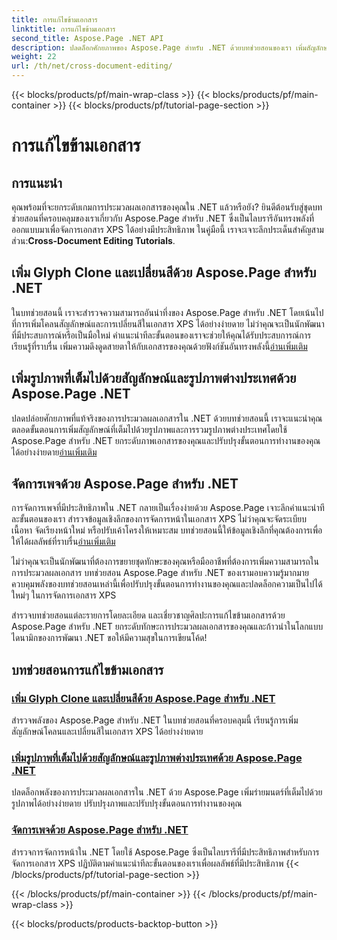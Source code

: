 ```yaml
---
title: การแก้ไขข้ามเอกสาร
linktitle: การแก้ไขข้ามเอกสาร
second_title: Aspose.Page .NET API
description: ปลดล็อกศักยภาพของ Aspose.Page สำหรับ .NET ด้วยบทช่วยสอนของเรา เพิ่มสัญลักษณ์โคลน เปลี่ยนสี และจัดการหน้าต่างๆ ได้อย่างง่ายดายในเอกสาร XPS
weight: 22
url: /th/net/cross-document-editing/
---
```


{{< blocks/products/pf/main-wrap-class >}}
{{< blocks/products/pf/main-container >}}
{{< blocks/products/pf/tutorial-page-section >}}

# การแก้ไขข้ามเอกสาร


## การแนะนำ

 คุณพร้อมที่จะยกระดับเกมการประมวลผลเอกสารของคุณใน .NET แล้วหรือยัง? ยินดีต้อนรับสู่ชุดบทช่วยสอนที่ครอบคลุมของเราเกี่ยวกับ Aspose.Page สำหรับ .NET ซึ่งเป็นไลบรารีอันทรงพลังที่ออกแบบมาเพื่อจัดการเอกสาร XPS ได้อย่างมีประสิทธิภาพ ในคู่มือนี้ เราจะเจาะลึกประเด็นสำคัญสามส่วน:**Cross-Document Editing Tutorials**.

## เพิ่ม Glyph Clone และเปลี่ยนสีด้วย Aspose.Page สำหรับ .NET

 ในบทช่วยสอนนี้ เราจะสำรวจความสามารถอันน่าทึ่งของ Aspose.Page สำหรับ .NET โดยเน้นไปที่การเพิ่มโคลนสัญลักษณ์และการเปลี่ยนสีในเอกสาร XPS ได้อย่างง่ายดาย ไม่ว่าคุณจะเป็นนักพัฒนาที่มีประสบการณ์หรือเป็นมือใหม่ คำแนะนำทีละขั้นตอนของเราจะช่วยให้คุณได้รับประสบการณ์การเรียนรู้ที่ราบรื่น เพิ่มความดึงดูดสายตาให้กับเอกสารของคุณด้วยฟังก์ชันอันทรงพลังนี้[อ่านเพิ่มเติม](./add-glyph-clone-and-change-color/)

## เพิ่มรูปภาพที่เต็มไปด้วยสัญลักษณ์และรูปภาพต่างประเทศด้วย Aspose.Page .NET

ปลดปล่อยศักยภาพที่แท้จริงของการประมวลผลเอกสารใน .NET ด้วยบทช่วยสอนนี้ เราจะแนะนำคุณตลอดขั้นตอนการเพิ่มสัญลักษณ์ที่เต็มไปด้วยรูปภาพและการรวมรูปภาพต่างประเทศโดยใช้ Aspose.Page สำหรับ .NET ยกระดับภาพเอกสารของคุณและปรับปรุงขั้นตอนการทำงานของคุณได้อย่างง่ายดาย[อ่านเพิ่มเติม](./add-image-filled-glyph-and-foreign-image/)

## จัดการเพจด้วย Aspose.Page สำหรับ .NET

 การจัดการเพจที่มีประสิทธิภาพใน .NET กลายเป็นเรื่องง่ายด้วย Aspose.Page เจาะลึกคำแนะนำทีละขั้นตอนของเรา สำรวจข้อมูลเชิงลึกของการจัดการหน้าในเอกสาร XPS ไม่ว่าคุณจะจัดระเบียบเนื้อหา จัดเรียงหน้าใหม่ หรือปรับเค้าโครงให้เหมาะสม บทช่วยสอนนี้ให้ข้อมูลเชิงลึกที่คุณต้องการเพื่อให้ได้ผลลัพธ์ที่ราบรื่น[อ่านเพิ่มเติม](./manipulate-pages/)

ไม่ว่าคุณจะเป็นนักพัฒนาที่ต้องการขยายชุดทักษะของคุณหรือมืออาชีพที่ต้องการเพิ่มความสามารถในการประมวลผลเอกสาร บทช่วยสอน Aspose.Page สำหรับ .NET ของเรามอบความรู้มากมาย ควบคุมพลังของบทช่วยสอนเหล่านี้เพื่อปรับปรุงขั้นตอนการทำงานของคุณและปลดล็อกความเป็นไปได้ใหม่ๆ ในการจัดการเอกสาร XPS

สำรวจบทช่วยสอนแต่ละรายการโดยละเอียด และเชี่ยวชาญศิลปะการแก้ไขข้ามเอกสารด้วย Aspose.Page สำหรับ .NET ยกระดับทักษะการประมวลผลเอกสารของคุณและก้าวนำในโลกแบบไดนามิกของการพัฒนา .NET ขอให้มีความสุขในการเขียนโค้ด!
## บทช่วยสอนการแก้ไขข้ามเอกสาร
### [เพิ่ม Glyph Clone และเปลี่ยนสีด้วย Aspose.Page สำหรับ .NET](./add-glyph-clone-and-change-color/)
สำรวจพลังของ Aspose.Page สำหรับ .NET ในบทช่วยสอนที่ครอบคลุมนี้ เรียนรู้การเพิ่มสัญลักษณ์โคลนและเปลี่ยนสีในเอกสาร XPS ได้อย่างง่ายดาย
### [เพิ่มรูปภาพที่เต็มไปด้วยสัญลักษณ์และรูปภาพต่างประเทศด้วย Aspose.Page .NET](./add-image-filled-glyph-and-foreign-image/)
ปลดล็อกพลังของการประมวลผลเอกสารใน .NET ด้วย Aspose.Page เพิ่มร่ายมนตร์ที่เต็มไปด้วยรูปภาพได้อย่างง่ายดาย ปรับปรุงภาพและปรับปรุงขั้นตอนการทำงานของคุณ
### [จัดการเพจด้วย Aspose.Page สำหรับ .NET](./manipulate-pages/)
สำรวจการจัดการหน้าใน .NET โดยใช้ Aspose.Page ซึ่งเป็นไลบรารีที่มีประสิทธิภาพสำหรับการจัดการเอกสาร XPS ปฏิบัติตามคำแนะนำทีละขั้นตอนของเราเพื่อผลลัพธ์ที่มีประสิทธิภาพ
{{< /blocks/products/pf/tutorial-page-section >}}

{{< /blocks/products/pf/main-container >}}
{{< /blocks/products/pf/main-wrap-class >}}

{{< blocks/products/products-backtop-button >}}
